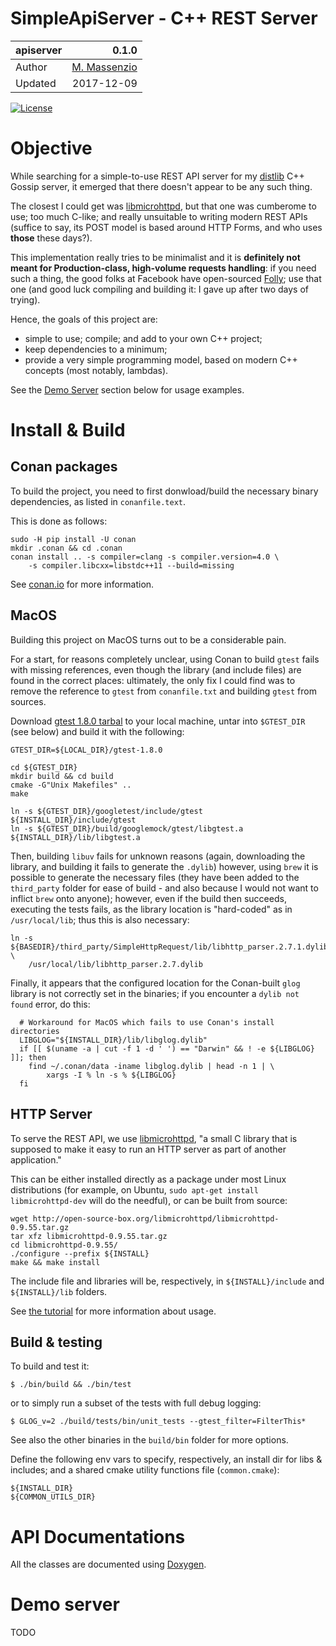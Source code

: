 # SimpleApiServer - C++ REST Server


 apiserver  | 0.1.0
:-------    | ---------------------------------:
 Author     | [M. Massenzio](https://www.linkedin.com/in/mmassenzio)
 Updated    | 2017-12-09

[![License](https://img.shields.io/badge/License-Apache%202.0-blue.svg)](https://opensource.org/licenses/Apache-2.0)

# Objective

While searching for a simple-to-use REST API server for my [distlib](https://github.com/massenz/distlib) C++ Gossip server, it emerged that there doesn't appear to be any such thing.

The closest I could get was [libmicrohttpd](https://www.gnu.org/software/libmicrohttpd/tutorial.html), but that one was cumberome to use; too much C-like; and really unsuitable to writing modern REST APIs (suffice to say, its POST model is based around HTTP Forms, and who uses **those** these days?).

This implementation really tries to be minimalist and it is **definitely not meant for Production-class, high-volume requests handling**: if you need such a thing, the good folks at Facebook have open-sourced [Folly](https://www.facebook.com/notes/facebook-engineering/folly-the-facebook-open-source-library/10150864656793920/); use that one (and good luck compiling and building it: I gave up after two days of trying).

Hence, the goals of this project are:

- simple to use; compile; and add to your own C++ project;
- keep dependencies to a minimum;
- provide a very simple programming model, based on modern C++ concepts (most notably, lambdas).

See the [Demo Server](#demo-server) section below for usage examples.


# Install & Build

## Conan packages

To build the project, you need to first donwload/build the necessary binary dependencies, as
listed in `conanfile.text`.

This is done as follows:

```shell
sudo -H pip install -U conan
mkdir .conan && cd .conan
conan install .. -s compiler=clang -s compiler.version=4.0 \
    -s compiler.libcxx=libstdc++11 --build=missing
```

See [conan.io](http://conan.io) for more information.

## MacOS

Building this project on MacOS turns out to be a considerable pain.

For a start, for reasons completely unclear, using Conan to build `gtest` fails with missing references, even though the library (and include files) are found in the correct places: ultimately, the only fix I could find was to remove the reference to `gtest` from `conanfile.txt` and building `gtest` from sources.

Download [gtest 1.8.0 tarbal](https://github.com/google/googletest/archive/release-1.8.0.tar.gz) to your local machine, untar into `$GTEST_DIR` (see below) and build it with the following:

```shell
GTEST_DIR=${LOCAL_DIR}/gtest-1.8.0

cd ${GTEST_DIR}
mkdir build && cd build
cmake -G"Unix Makefiles" ..
make

ln -s ${GTEST_DIR}/googletest/include/gtest ${INSTALL_DIR}/include/gtest
ln -s ${GTEST_DIR}/build/googlemock/gtest/libgtest.a ${INSTALL_DIR}/lib/libgtest.a
```

Then, building `libuv` fails for unknown reasons (again, downloading the library, and building it fails to generate the `.dylib`) however, using `brew` it is possible to generate the necessary files (they have been added to the `third_party` folder for ease of build - and also because I would not want to inflict `brew` onto anyone); however, even if the build then succeeds, executing the tests fails, as the library location is "hard-coded" as in `/usr/local/lib`; thus this is also necessary:

    ln -s ${BASEDIR}/third_party/SimpleHttpRequest/lib/libhttp_parser.2.7.1.dylib \
        /usr/local/lib/libhttp_parser.2.7.dylib

Finally, it appears that the configured location for the Conan-built `glog` library is not correctly set in the binaries; if you encounter a `dylib not found` error, do this:

```shell
  # Workaround for MacOS which fails to use Conan's install directories
  LIBGLOG="${INSTALL_DIR}/lib/libglog.dylib"
  if [[ $(uname -a | cut -f 1 -d ' ') == "Darwin" && ! -e ${LIBGLOG} ]]; then
    find ~/.conan/data -iname libglog.dylib | head -n 1 | \
        xargs -I % ln -s % ${LIBGLOG}
  fi
```

## HTTP Server

To serve the REST API, we use [libmicrohttpd](https://www.gnu.org/software/libmicrohttpd/), "a small C library that is supposed to make it easy to run an HTTP server as part of another application."

This can be either installed directly as a package under most Linux distributions (for example, on Ubuntu, `sudo apt-get install libmicrohttpd-dev` will do the needful), or can be built from source:

```
wget http://open-source-box.org/libmicrohttpd/libmicrohttpd-0.9.55.tar.gz
tar xfz libmicrohttpd-0.9.55.tar.gz
cd libmicrohttpd-0.9.55/
./configure --prefix ${INSTALL}
make && make install
```

The include file and libraries will be, respectively, in `${INSTALL}/include` and `${INSTALL}/lib` folders.

See [the tutorial](https://www.gnu.org/software/libmicrohttpd/tutorial.html) for more information about usage.


## Build & testing

To build and test it:

    $ ./bin/build && ./bin/test

or to simply run a subset of the tests with full debug logging:

    $ GLOG_v=2 ./build/tests/bin/unit_tests --gtest_filter=FilterThis*

See also the other binaries in the `build/bin` folder for more options.

Define the following env vars to specify, respectively, an install dir for libs & includes; and
a shared cmake utility functions file (`common.cmake`):

    ${INSTALL_DIR}
    ${COMMON_UTILS_DIR}


# API Documentations

All the classes are documented using [Doxygen](https://massenz.github.io/apiserver/).

# Demo server

  TODO
